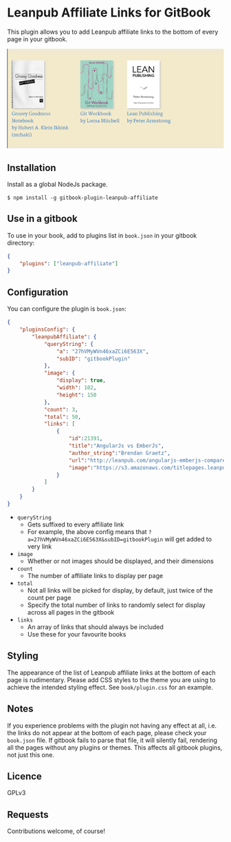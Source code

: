 # Leanpub Affiliate Links for GitBook

This plugin allows you to add Leanpub affiliate links
to the bottom of every page in your gitbook.

![Screenshot of gitbook-plugin-leanpub-affiliate](./screenshot.png)

## Installation

Install as a global NodeJs package.

```
$ npm install -g gitbook-plugin-leanpub-affiliate
```

## Use in a gitbook

To use in your book, add to plugins list in `book.json` in your gitbook directory:

```json
{
    "plugins": ["leanpub-affiliate"]
}
```

## Configuration

You can configure the plugin is `book.json`:

```json
{
    "pluginsConfig": {
        "leanpubAffiliate": {
            "queryString": {
                "a": "27hVMyWVn46xaZCi6E563X",
                "subID": "gitbookPlugin"
            },
            "image": {
                "display": true,
                "width": 102,
                "height": 150
            },
            "count": 3,
            "total": 50,
            "links": [
                {
                    "id":21391,
                    "title":"AngularJs vs EmberJs",
                    "author_string":"Brendan Graetz",
                    "url":"http://leanpub.com/angularjs-emberjs-compare",
                    "image":"https://s3.amazonaws.com/titlepages.leanpub.com/angularjs-emberjs-compare/medium?1416295405"
                }
            ]
        }
    }
}
```

* `queryString`
    * Gets suffixed to every affiliate link
    * For example, the above config means that `?a=27hVMyWVn46xaZCi6E563X&subID=gitbookPlugin` will get added to very link
* `image`
    * Whether or not images should be displayed, and their dimensions
* `count`
    * The number of affiliate links to display per page
* `total`
    * Not all links will be picked for display, by default, just twice of the count per page
    * Specify the total number of links to randomly select for display across all pages in the gitbook
* `links`
    * An array of links that should always be included
    * Use these for your favourite books

## Styling

The appearance of the list of Leanpub affiliate links at the bottom of each page is rudimentary.
Please add CSS styles to the theme you are using to achieve the intended styling effect.
See `book/plugin.css` for an example.

## Notes

If you experience problems with the plugin not having any effect at all,
i.e. the links do not appear at the bottom of each page,
please check your `book.json` file.
If gitbook fails to parse that file, it will silently fail,
rendering all the pages without any plugins or themes.
This affects all gitbook plugins, not just this one.

## Licence

GPLv3

## Requests

Contributions welcome, of course!
